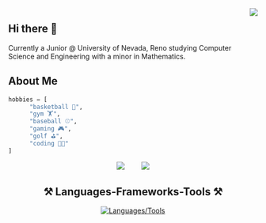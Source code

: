 <img align="right" src="https://visitor-badge.laobi.icu/badge?page_id=MattStanl3y.MattStanl3y"/>

## Hi there 👋

Currently a Junior @ University of Nevada, Reno studying Computer Science and Engineering with a minor in Mathematics.

## About Me

```py
hobbies = [
      "basketball 🏀",
      "gym 🏋️",
      "baseball ⚾️",
      "gaming 🎮",
      "golf ⛳️",
      "coding 👨‍💻"
]
```

<div align="center">
  <a href="mailto:MattStanley2389@gmail.com" style="text-decoration: none; margin-right: 15px;">
    <img src="https://img.shields.io/badge/Gmail-333333?style=for-the-badge&logo=gmail&logoColor=red" />
  </a>
  <a href="https://www.linkedin.com/in/matt-stanley-b027372a6/" target="_blank" style="text-decoration: none; margin-left: 15px;">
    <img src="https://img.shields.io/badge/LinkedIn-0077B5?style=for-the-badge&logo=linkedin&logoColor=white" />
  </a>
</div>

<h2 align="center">⚒️ Languages-Frameworks-Tools ⚒️</h2>
<p align="center">
  <a href="https://skillicons.dev">
    <img src="https://skillicons.dev/icons?i=python,c,cpp,html,css,js,git,github,vscode&theme=light" alt="Languages/Tools" />
  </a>
</p>

<!--
<br/>

<div align="center">
  <h2>🐍 My Contributions 🐍</h2>
  <img alt="Snake eating my contributions" src="https://raw.githubusercontent.com/MattStanl3y/MattStanl3y/output/github-contribution-grid-snake.svg" />

  <br/>

</div>
-->

<!--
<h2 align="center">⚡ Stats ⚡</h2>
<div align="center">
  <a href="https://git.io/streak-stats">
    <img src="https://streak-stats.demolab.com/?user=MattStanl3y&theme=dark&hide_border=false&background=0D1117&stroke=FFFFFF&ring=58A6FF&fire=FF4500&currStreakNum=58A6FF&sideNums=58A6FF&currStreakLabel=C9D1D9&sideLabels=C9D1D9&dates=C9D1D9" alt="GitHub Streak" />
  </a>
  <img src="https://github-readme-stats.vercel.app/api?username=MattStanl3y&hide_title=false&hide_rank=false&show_icons=true&include_all_commits=true&count_private=true&disable_animations=false&theme=dark&locale=en&hide_border=false&bg_color=0D1117&icon_color=FFFFFF&title_color=58A6FF&text_color=C9D1D9" height="175" alt="stats graph" />
  <img src="https://github-readme-stats.vercel.app/api/top-langs?username=MattStanl3y&locale=en&hide_title=false&layout=compact&card_width=350&langs_count=5&theme=dark&hide_border=false&bg_color=0D1117&icon_color=FFFFFF&title_color=58A6FF&text_color=C9D1D9" height="175" alt="languages graph" />
</div>
-->
